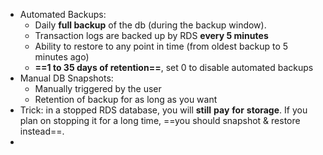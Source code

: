- Automated Backups:
	- Daily **full backup** of the db (during the backup window).
	- Transaction logs are backed up by RDS **every 5 minutes**
	- Ability to restore to any point in time (from oldest backup to 5 minutes ago)
	- **==1 to 35 days of retention==**, set 0 to disable automated backups
- Manual DB Snapshots:
	- Manually triggered by the user
	- Retention of backup for as long as you want
- Trick: in a stopped RDS database, you will **still** **pay** **for** **storage**. If you plan on stopping it for a long time, ==you should snapshot & restore instead==.
- 